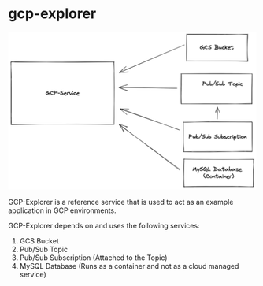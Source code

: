 # gcp-explorer


![](./media/chart.png) 

GCP-Explorer is a reference service that is used to act as an example application in GCP environments.

GCP-Explorer depends on and uses the following services:
1. GCS Bucket
2. Pub/Sub Topic
3. Pub/Sub Subscription (Attached to the Topic)
4. MySQL Database (Runs as a container and not as a cloud managed service)

